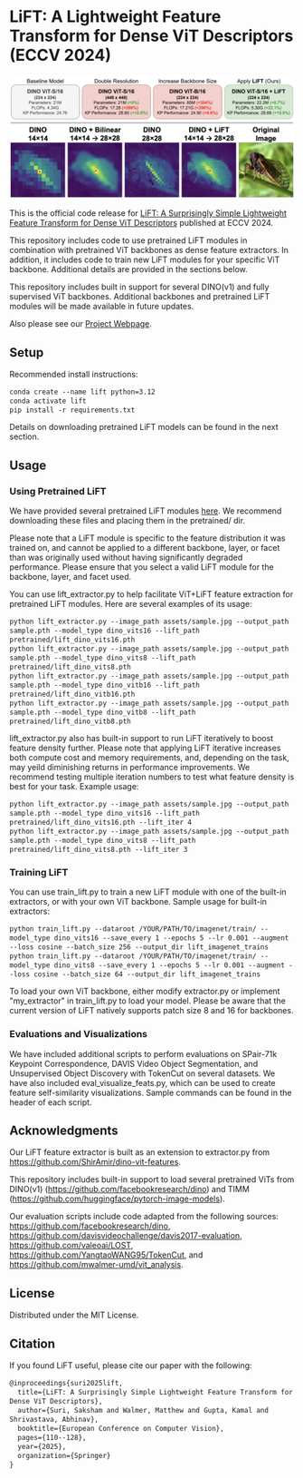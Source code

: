 # LiFT: A Lightweight Feature Transform for Dense ViT Descriptors (ECCV 2024)

![plot](./assets/LiFT_teaser_small.png)

This is the official code release for [LiFT: A Surprisingly Simple Lightweight Feature Transform for Dense ViT Descriptors](https://arxiv.org/abs/2403.14625) published at ECCV 2024. 

This repository includes code to use pretrained LiFT modules in combination with pretrained ViT backbones as dense feature extractors. In addition, it includes code to train new LiFT modules for your specific ViT backbone. Additional details are provided in the sections below.

This repository includes built in support for several DINO(v1) and fully supervised ViT backbones. Additional backbones and pretrained LiFT modules will be made available in future updates.

Also please see our [Project Webpage](https://www.cs.umd.edu/~sakshams/LiFT/).



## Setup

Recommended install instructions:
```
conda create --name lift python=3.12
conda activate lift
pip install -r requirements.txt
```

Details on downloading pretrained LiFT models can be found in the next section.



## Usage

### Using Pretrained LiFT

We have provided several pretrained LiFT modules [here](https://drive.google.com/drive/folders/12Q8n_vur3njOgAO1iu0P6tDIcszrnadd). We recommend downloading these files and placing them in the pretrained/ dir.

Please note that a LiFT module is specific to the feature distribution it was trained on, and cannot be applied to a different backbone, layer, or facet than was originally used without having significantly degraded performance. Please ensure that you select a valid LiFT module for the backbone, layer, and facet used.

You can use lift_extractor.py to help facilitate ViT+LiFT feature extraction for pretrained LiFT modules. Here are several examples of its usage:
```
python lift_extractor.py --image_path assets/sample.jpg --output_path sample.pth --model_type dino_vits16 --lift_path pretrained/lift_dino_vits16.pth
python lift_extractor.py --image_path assets/sample.jpg --output_path sample.pth --model_type dino_vits8 --lift_path pretrained/lift_dino_vits8.pth
python lift_extractor.py --image_path assets/sample.jpg --output_path sample.pth --model_type dino_vitb16 --lift_path pretrained/lift_dino_vitb16.pth
python lift_extractor.py --image_path assets/sample.jpg --output_path sample.pth --model_type dino_vitb8 --lift_path pretrained/lift_dino_vitb8.pth
```

lift_extractor.py also has built-in support to run LiFT iteratively to boost feature density further. Please note that applying LiFT iterative increases both compute cost and memory requirements, and, depending on the task, may yeild diminishing returns in performance improvements. We recommend testing multiple iteration numbers to test what feature density is best for your task. Example usage:
```
python lift_extractor.py --image_path assets/sample.jpg --output_path sample.pth --model_type dino_vits16 --lift_path pretrained/lift_dino_vits16.pth --lift_iter 4
python lift_extractor.py --image_path assets/sample.jpg --output_path sample.pth --model_type dino_vits8 --lift_path pretrained/lift_dino_vits8.pth --lift_iter 3
```

### Training LiFT

You can use train_lift.py to train a new LiFT module with one of the built-in extractors, or with your own ViT backbone. Sample usage for built-in extractors:
```
python train_lift.py --dataroot /YOUR/PATH/TO/imagenet/train/ --model_type dino_vits16 --save_every 1 --epochs 5 --lr 0.001 --augment --loss cosine --batch_size 256 --output_dir lift_imagenet_trains
python train_lift.py --dataroot /YOUR/PATH/TO/imagenet/train/ --model_type dino_vits8 --save_every 1 --epochs 5 --lr 0.001 --augment --loss cosine --batch_size 64 --output_dir lift_imagenet_trains
```

To load your own ViT backbone, either modify extractor.py or implement "my_extractor" in train_lift.py to load your model. Please be aware that the current version of LiFT natively supports patch size 8 and 16 for backbones.

### Evaluations and Visualizations

We have included additional scripts to perform evaluations on SPair-71k Keypoint Correspondence, DAVIS Video Object Segmentation, and Unsupervised Object Discovery with TokenCut on several datasets. We have also included eval_visualize_feats.py, which can be used to create feature self-similarity visualizations. Sample commands can be found in the header of each script.



## Acknowledgments

Our LiFT feature extractor is built as an extension to extractor.py from https://github.com/ShirAmir/dino-vit-features.

This repository includes built-in support to load several pretrained ViTs from DINO(v1) (https://github.com/facebookresearch/dino) and TIMM (https://github.com/huggingface/pytorch-image-models).

Our evaluation scripts include code adapted from the following sources: https://github.com/facebookresearch/dino, https://github.com/davisvideochallenge/davis2017-evaluation, https://github.com/valeoai/LOST, https://github.com/YangtaoWANG95/TokenCut, and https://github.com/mwalmer-umd/vit_analysis.



## License

Distributed under the MIT License.



## Citation

If you found LiFT useful, please cite our paper with the following:
```
@inproceedings{suri2025lift,
  title={LiFT: A Surprisingly Simple Lightweight Feature Transform for Dense ViT Descriptors},
  author={Suri, Saksham and Walmer, Matthew and Gupta, Kamal and Shrivastava, Abhinav},
  booktitle={European Conference on Computer Vision},
  pages={110--128},
  year={2025},
  organization={Springer}
}
```
